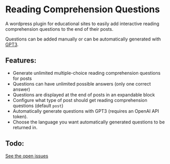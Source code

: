 # Reading Comprehension Questions
A wordpress plugin for educational sites to easily add interactive reading comprehension questions to the end of their posts.

Questions can be added manually or can be automatically generated with [GPT3](https://openai.com/api/).

## Features:
- Generate unlimited multiple-choice reading comprehension questions for posts
- Questions can have unlimited possible answers (only one correct answer)
- Questions are displayed at the end of posts in an expandable block
- Configure what type of post should get reading comprehension questions (default `post`)
- Automatically generate questions with GPT3 (requires an OpenAI API token).
- Choose the language you want automatically generated questions to be returned in.

## Todo:
[See the open issues](https://github.com/robby1066/wp-reading-comprehension-questions/issues)
